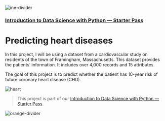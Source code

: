 ![ine-divider](https://user-images.githubusercontent.com/7065401/92672068-398e8080-f2ee-11ea-82d6-ad53f7feb5c0.png)

### [Introduction to Data Science with Python — Starter Pass](https://my.ine.com/path/5c85bfd2-e900-4f3c-aebb-bdc8e096270f)

# Predicting heart diseases

In this project, I will be using a dataset from a cardiovascular study on residents of the town of Framingham, Massachusetts. This dataset provides the patients’ information. It includes over 4,000 records and 15 attributes.

The goal of this project is to predict whether the patient has 10-year risk of future coronary heart disease (CHD).

![heart](https://user-images.githubusercontent.com/7065401/103839631-9583ce80-506e-11eb-87fe-3ebf2a7a0be8.png)

> This project is part of our [Introduction to Data Science with Python — Starter Pass](https://my.ine.com/path/5c85bfd2-e900-4f3c-aebb-bdc8e096270f).

![orange-divider](https://user-images.githubusercontent.com/7065401/92672455-187a5f80-f2ef-11ea-890c-40be9474f7b7.png)
